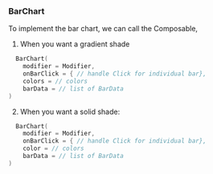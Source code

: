 ### BarChart

To implement the bar chart, we can call the Composable,

1. When you want a gradient shade
```kotlin
  BarChart(
    modifier = Modifier,
    onBarClick = { // handle Click for individual bar},
    colors = // colors
    barData = // list of BarData
)
```

2. When you want a solid shade: 
```kotlin
  BarChart(
    modifier = Modifier,
    onBarClick = { // handle Click for individual bar},
    color = // colors
    barData = // list of BarData
)
```
